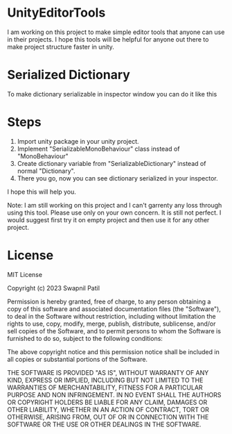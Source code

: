 # UnityEditorTools

I am working on this project to make simple editor tools that anyone can use in their projects. I hope this tools will be helpful for anyone out there to make project structure faster in unity.


# Serialized Dictionary

To make dictionary serializable in inspector window you can do it like this

# Steps

1) Import unity package in your unity project.
2) Implement "SerializableMonoBehaviour" class instead of "MonoBehaviour"
3) Create dictionary variable from "SerializableDictionary" instead of normal "Dictionary".
4) There you go, now you can see dictionary serialized in your inspector.

I hope this will help you.

Note: I am still working on this project and I can't garrenty any loss through using this tool. Please use only on your own concern. It is still not perfect. I would suggest first try it on empty project and then use it for any other project.

# License

MIT License

Copyright (c) 2023 Swapnil Patil

Permission is hereby granted, free of charge, to any person obtaining a copy
of this software and associated documentation files (the "Software"), to deal
in the Software without restriction, including without limitation the rights
to use, copy, modify, merge, publish, distribute, sublicense, and/or sell
copies of the Software, and to permit persons to whom the Software is
furnished to do so, subject to the following conditions:

The above copyright notice and this permission notice shall be included in all
copies or substantial portions of the Software.

THE SOFTWARE IS PROVIDED "AS IS", WITHOUT WARRANTY OF ANY KIND, EXPRESS OR
IMPLIED, INCLUDING BUT NOT LIMITED TO THE WARRANTIES OF MERCHANTABILITY,
FITNESS FOR A PARTICULAR PURPOSE AND NON INFRINGEMENT. IN NO EVENT SHALL THE
AUTHORS OR COPYRIGHT HOLDERS BE LIABLE FOR ANY CLAIM, DAMAGES OR OTHER
LIABILITY, WHETHER IN AN ACTION OF CONTRACT, TORT OR OTHERWISE, ARISING FROM,
OUT OF OR IN CONNECTION WITH THE SOFTWARE OR THE USE OR OTHER DEALINGS IN THE
SOFTWARE.
